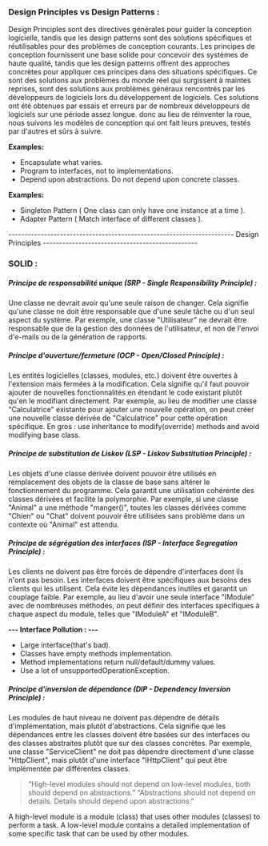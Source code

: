### Design Principles vs Design Patterns :
Design Principles sont des directives générales pour guider la conception logicielle, tandis que les design patterns sont des solutions spécifiques et réutilisables pour des problèmes de conception courants. Les principes de conception fournissent une base solide pour concevoir des systèmes de haute qualité, tandis que les design patterns offrent des approches concrètes pour appliquer ces principes dans des situations spécifiques.
Ce sont des solutions aux problèmes du monde réel qui surgissent à maintes reprises, sont des solutions aux problèmes généraux rencontrés par les développeurs de logiciels lors du développement de logiciels. Ces solutions ont été obtenues par essais et erreurs par de nombreux développeurs de logiciels sur une période assez longue. donc au lieu de réinventer la roue, nous suivons les modèles de conception qui ont fait leurs preuves, testés par d'autres et sûrs à suivre.

**Examples:**
- Encapsulate what varies.
- Program to interfaces, not to implementations.
- Depend upon abstractions. Do not depend upon concrete classes. 

**Examples:**
- Singleton Pattern ( One class can only have one instance at a time ).
- Adapter Pattern ( Match interface of different classes ).

---------------------------------------------------------------------- Design Principles ------------------------------------------------

### SOLID : 
##### Principe de responsabilité unique (SRP - Single Responsibility Principle) :
Une classe ne devrait avoir qu'une seule raison de changer. Cela signifie qu'une classe ne doit être responsable que d'une seule tâche ou d'un seul aspect du système. Par exemple, une classe "Utilisateur" ne devrait être responsable que de la gestion des données de l'utilisateur, et non de l'envoi d'e-mails ou de la génération de rapports.

##### Principe d'ouverture/fermeture (OCP - Open/Closed Principle) : 
Les entités logicielles (classes, modules, etc.) doivent être ouvertes à l'extension mais fermées à la modification. Cela signifie qu'il faut pouvoir ajouter de nouvelles fonctionnalités en étendant le code existant plutôt qu'en le modifiant directement. Par exemple, au lieu de modifier une classe "Calculatrice" existante pour ajouter une nouvelle opération, on peut créer une nouvelle classe dérivée de "Calculatrice" pour cette opération spécifique.
En gros : use inheritance to modify(override) methods and avoid modifying base class.

##### Principe de substitution de Liskov (LSP - Liskov Substitution Principle) : 
Les objets d'une classe dérivée doivent pouvoir être utilisés en remplacement des objets de la classe de base sans altérer le fonctionnement du programme. Cela garantit une utilisation cohérente des classes dérivées et facilite la polymorphie. Par exemple, si une classe "Animal" a une méthode "manger()", toutes les classes dérivées comme "Chien" ou "Chat" doivent pouvoir être utilisées sans problème dans un contexte où "Animal" est attendu.

##### Principe de ségrégation des interfaces (ISP - Interface Segregation Principle) : 
Les clients ne doivent pas être forcés de dépendre d'interfaces dont ils n'ont pas besoin. Les interfaces doivent être spécifiques aux besoins des clients qui les utilisent. Cela évite les dépendances inutiles et garantit un couplage faible. Par exemple, au lieu d'avoir une seule interface "IModule" avec de nombreuses méthodes, on peut définir des interfaces spécifiques à chaque aspect du module, telles que "IModuleA" et "IModuleB".

**--- Interface Pollution : ---**
- Large interface(that's bad).
- Classes have empty methods implementation.
- Method implementations return null/default/dummy values.
- Use a lot of unsupportedOperationException.

##### Principe d'inversion de dépendance (DIP - Dependency Inversion Principle) : 
Les modules de haut niveau ne doivent pas dépendre de détails d'implémentation, mais plutôt d'abstractions. Cela signifie que les dépendances entre les classes doivent être basées sur des interfaces ou des classes abstraites plutôt que sur des classes concrètes. Par exemple, une classe "ServiceClient" ne doit pas dépendre directement d'une classe "HttpClient", mais plutôt d'une interface "IHttpClient" qui peut être implémentée par différentes classes.

> “High-level modules should not depend on low-level modules, both should depend on abstractions.”
“Abstractions should not depend on details. Details should depend upon abstractions.”

A high-level module is a module (class) that uses other modules (classes) to perform a task. 
A low-level module contains a detailed implementation of some specific task that can be used by other modules.  
